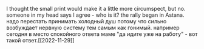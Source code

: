 I thought the small print would make it a little more circumspect, but no.  someone in my head says I agree - who is it?  the rally began in Astana.
надо перестать принимать холодный душ потому что сильно возбуждает нервную систему тем самым как гонимый. например сегодня в место спокойного ответа маме "да идите уже на работу" - вот такой ответ.[[2022-11-29]]
